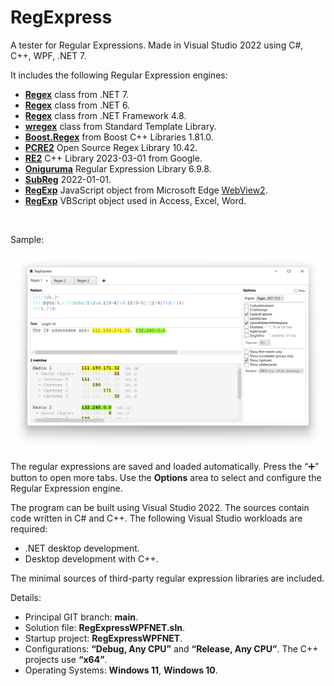 ﻿# RegExpress

A tester for Regular Expressions. Made in Visual Studio 2022 using C#, C++, WPF, .NET 7.

It includes the following Regular Expression engines:

* **[Regex](https://learn.microsoft.com/en-us/dotnet/api/system.text.regularexpressions.regex?view=net-7.0)** class from .NET 7.
* **[Regex](https://learn.microsoft.com/en-us/dotnet/api/system.text.regularexpressions.regex?view=net-6.0)** class from .NET 6.
* **[Regex](https://learn.microsoft.com/en-us/dotnet/api/system.text.regularexpressions.regex?view=netframework-4.8)** class from .NET Framework 4.8.
* **[wregex](https://docs.microsoft.com/en-us/cpp/standard-library/regex)** class from Standard Template Library.
* **[Boost.Regex](https://www.boost.org/doc/libs/1_75_0/libs/regex/doc/html/index.html)** from Boost C++ Libraries 1.81.0.
* **[PCRE2](https://pcre.org/)** Open Source Regex Library 10.42.
* **[RE2](https://github.com/google/re2)** C++ Library 2023-03-01 from Google.
* **[Oniguruma](https://github.com/kkos/oniguruma)** Regular Expression Library 6.9.8.
* **[SubReg](https://github.com/mattbucknall/subreg)** 2022-01-01.
* **[RegExp](https://developer.mozilla.org/en-US/docs/Web/JavaScript/Reference/Global_Objects/RegExp)** JavaScript object from Microsoft Edge [WebView2](https://docs.microsoft.com/en-us/microsoft-edge/webview2/).
* **[RegExp](https://learn.microsoft.com/en-us/previous-versions/yab2dx62(v=vs.85))** VBScript object used in Access, Excel, Word.

<br/>

Sample:

![Screenshot of RegExpress](Screenshot1.png)

The regular expressions are saved and loaded automatically. Press the “➕” button to open more tabs. Use the **Options** area to
select and configure the Regular Expression engine.

The program can be built using Visual Studio 2022. The sources contain code written in C# and C++. The following Visual Studio workloads are required:

* .NET desktop development.
* Desktop development with C++.

The minimal sources of third-party regular expression libraries are included.

Details:

* Principal GIT branch: **main**.
* Solution file: **RegExpressWPFNET.sln**.
* Startup project: **RegExpressWPFNET**.
* Configurations: **“Debug, Any CPU”** and **“Release, Any CPU”**. The C++ projects use **“x64”**.
* Operating Systems: **Windows 11**, **Windows 10**.

<br/>


